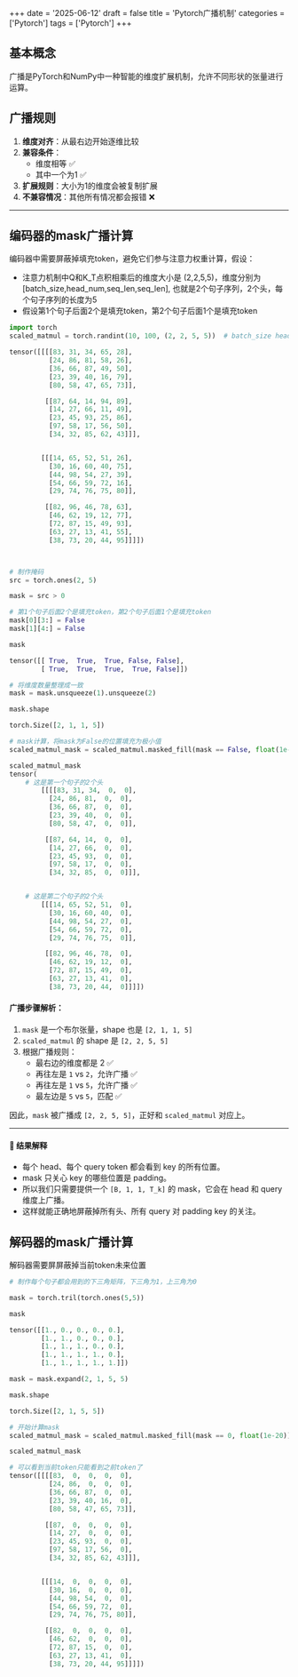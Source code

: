 +++ 
date = '2025-06-12' 
draft = false 
title = 'Pytorch广播机制' 
categories = ['Pytorch'] 
tags = ['Pytorch'] 
+++

## 基本概念

广播是PyTorch和NumPy中一种智能的维度扩展机制，允许不同形状的张量进行运算。


## 广播规则

1. **维度对齐**：从最右边开始逐维比较
2. **兼容条件**：
   - 维度相等 ✅
   - 其中一个为1 ✅
3. **扩展规则**：大小为1的维度会被复制扩展
4. **不兼容情况**：其他所有情况都会报错 ❌

---

## 编码器的mask广播计算

编码器中需要屏蔽掉填充token，避免它们参与注意力权重计算，假设：

- 注意力机制中Q和K_T点积相乘后的维度大小是 (2,2,5,5)，维度分别为[batch_size,head_num,seq_len,seq_len], 也就是2个句子序列，2个头，每个句子序列的长度为5
- 假设第1个句子后面2个是填充token，第2个句子后面1个是填充token

```python
import torch
scaled_matmul = torch.randint(10, 100, (2, 2, 5, 5))  # batch_size head_num seq_len seq_len

tensor([[[[83, 31, 34, 65, 28],
          [24, 86, 81, 58, 26],
          [36, 66, 87, 49, 50],
          [23, 39, 40, 16, 79],
          [80, 58, 47, 65, 73]],

         [[87, 64, 14, 94, 89],
          [14, 27, 66, 11, 49],
          [23, 45, 93, 25, 86],
          [97, 58, 17, 56, 50],
          [34, 32, 85, 62, 43]]],


        [[[14, 65, 52, 51, 26],
          [30, 16, 60, 40, 75],
          [44, 98, 54, 27, 39],
          [54, 66, 59, 72, 16],
          [29, 74, 76, 75, 80]],

         [[82, 96, 46, 78, 63],
          [46, 62, 19, 12, 77],
          [72, 87, 15, 49, 93],
          [63, 27, 13, 41, 55],
          [38, 73, 20, 44, 95]]]])



# 制作掩码
src = torch.ones(2, 5)

mask = src > 0

# 第1个句子后面2个是填充token，第2个句子后面1个是填充token
mask[0][3:] = False
mask[1][4:] = False

mask

tensor([[ True,  True,  True, False, False],
        [ True,  True,  True,  True, False]])

# 将维度数量整理成一致
mask = mask.unsqueeze(1).unsqueeze(2)

mask.shape

torch.Size([2, 1, 1, 5])

# mask计算，将mask为False的位置填充为极小值
scaled_matmul_mask = scaled_matmul.masked_fill(mask == False, float(1e-20))

scaled_matmul_mask
tensor(
    # 这是第一个句子的2个头
        [[[[83, 31, 34,  0,  0],
          [24, 86, 81,  0,  0],
          [36, 66, 87,  0,  0],
          [23, 39, 40,  0,  0],
          [80, 58, 47,  0,  0]],

         [[87, 64, 14,  0,  0],
          [14, 27, 66,  0,  0],
          [23, 45, 93,  0,  0],
          [97, 58, 17,  0,  0],
          [34, 32, 85,  0,  0]]],


    # 这是第二个句子的2个头
        [[[14, 65, 52, 51,  0],
          [30, 16, 60, 40,  0],
          [44, 98, 54, 27,  0],
          [54, 66, 59, 72,  0],
          [29, 74, 76, 75,  0]],

         [[82, 96, 46, 78,  0],
          [46, 62, 19, 12,  0],
          [72, 87, 15, 49,  0],
          [63, 27, 13, 41,  0],
          [38, 73, 20, 44,  0]]]])
```

#### 广播步骤解析：

1. `mask` 是一个布尔张量，shape 也是 `[2, 1, 1, 5]`
2. `scaled_matmul` 的 shape 是 `[2, 2, 5, 5]`
3. 根据广播规则：
   - 最右边的维度都是 2 ✅
   - 再往左是 `1` vs `2`，允许广播 ✅
   - 再往左是 `1` vs `5`，允许广播 ✅
   - 最左边是 `5` vs `5`，匹配 ✅

因此，`mask` 被广播成 `[2, 2, 5, 5]`，正好和 `scaled_matmul` 对应上。

---

#### 🧮 结果解释

- 每个 head、每个 query token 都会看到 key 的所有位置。
- mask 只关心 key 的哪些位置是 padding。
- 所以我们只需要提供一个 `[B, 1, 1, T_k]` 的 mask，它会在 head 和 query 维度上广播。
- 这样就能正确地屏蔽掉所有头、所有 query 对 padding key 的关注。

## 解码器的mask广播计算

解码器需要屏屏蔽掉当前token未来位置

```python
# 制作每个句子都会用到的下三角矩阵，下三角为1，上三角为0

mask = torch.tril(torch.ones(5,5))

mask

tensor([[1., 0., 0., 0., 0.],
        [1., 1., 0., 0., 0.],
        [1., 1., 1., 0., 0.],
        [1., 1., 1., 1., 0.],
        [1., 1., 1., 1., 1.]])

mask = mask.expand(2, 1, 5, 5)

mask.shape

torch.Size([2, 1, 5, 5])

# 开始计算mask
scaled_matmul_mask = scaled_matmul.masked_fill(mask == 0, float(1e-20))

scaled_matmul_mask

# 可以看到当前token只能看到之前token了
tensor([[[[83,  0,  0,  0,  0],
          [24, 86,  0,  0,  0],
          [36, 66, 87,  0,  0],
          [23, 39, 40, 16,  0],
          [80, 58, 47, 65, 73]],

         [[87,  0,  0,  0,  0],
          [14, 27,  0,  0,  0],
          [23, 45, 93,  0,  0],
          [97, 58, 17, 56,  0],
          [34, 32, 85, 62, 43]]],


        [[[14,  0,  0,  0,  0],
          [30, 16,  0,  0,  0],
          [44, 98, 54,  0,  0],
          [54, 66, 59, 72,  0],
          [29, 74, 76, 75, 80]],

         [[82,  0,  0,  0,  0],
          [46, 62,  0,  0,  0],
          [72, 87, 15,  0,  0],
          [63, 27, 13, 41,  0],
          [38, 73, 20, 44, 95]]]])

```
